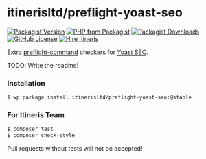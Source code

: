 # itinerisltd/preflight-yoast-seo

[![Packagist Version](https://img.shields.io/packagist/v/itinerisltd/preflight-yoast-seo.svg)](https://packagist.org/packages/itinerisltd/preflight-yoast-seo)
[![PHP from Packagist](https://img.shields.io/packagist/php-v/itinerisltd/preflight-yoast-seo.svg)](https://packagist.org/packages/itinerisltd/preflight-yoast-seo)
[![Packagist Downloads](https://img.shields.io/packagist/dt/itinerisltd/preflight-yoast-seo.svg)](https://packagist.org/packages/itinerisltd/preflight-yoast-seo)
[![GitHub License](https://img.shields.io/github/license/itinerisltd/preflight-yoast-seo.svg)](https://github.com/ItinerisLtd/preflight-yoast-seo/blob/master/LICENSE)
[![Hire Itineris](https://img.shields.io/badge/Hire-Itineris-ff69b4.svg)](https://www.itineris.co.uk/contact/)

Extra [preflight-command](https://github.com/ItinerisLtd/preflight-command) checkers for [Yoast SEO](https://wordpress.org/plugins/wordpress-seo/).

TODO: Write the readme!

### Installation

```bash
$ wp package install itinerisltd/preflight-yoast-seo:@stable
```

### For Itineris Team

```bash
$ composer test
$ composer check-style
```

Pull requests without tests will not be accepted!
